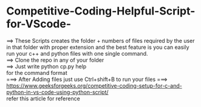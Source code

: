 # Competitive-Coding-Helpful-Script-for-VScode-
==> These Scripts creates the folder + numbers of files required by the user in that folder with proper extension and the best feature is you can easily run your      c++ and python files with one single command.<br>
==>  Clone the repo in any of your folder <br>
==>  Just write python cp.py help  <br> for the command format <br>
===> After Adding files just use Ctrl+shift+B to run your files
===> https://www.geeksforgeeks.org/competitive-coding-setup-for-c-and-python-in-vs-code-using-python-script/ <br>
   refer this article for reference
